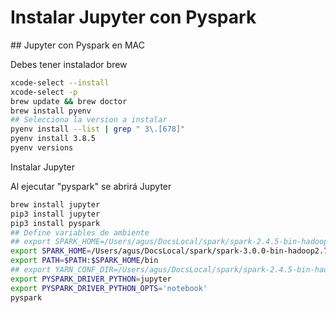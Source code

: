 # Instalar Jupyter con Pyspark

## Jupyter con Pyspark en MAC

Debes tener instalador brew

```sh
xcode-select --install
xcode-select -p
brew update && brew doctor
brew install pyenv
## Selecciona la version a instalar
pyenv install --list | grep " 3\.[678]"
pyenv install 3.8.5
pyenv versions

``` 

Instalar  Jupyter

Al ejecutar "pyspark" se abrirá Jupyter

```sh
brew install jupyter
pip3 install jupyter
pip3 install pyspark
## Define variables de ambiente
## export SPARK_HOME=/Users/agus/DocsLocal/spark/spark-2.4.5-bin-hadoop2.7
export SPARK_HOME=/Users/agus/DocsLocal/spark/spark-3.0.0-bin-hadoop2.7
export PATH=$PATH:$SPARK_HOME/bin
## export YARN_CONF_DIR=/Users/agus/DocsLocal/spark/spark-2.4.5-bin-hadoop2.7/conf
export PYSPARK_DRIVER_PYTHON=jupyter
export PYSPARK_DRIVER_PYTHON_OPTS='notebook'
pyspark

```
